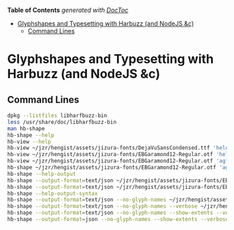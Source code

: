 <!-- START doctoc generated TOC please keep comment here to allow auto update -->
<!-- DON'T EDIT THIS SECTION, INSTEAD RE-RUN doctoc TO UPDATE -->
**Table of Contents**  *generated with [DocToc](https://github.com/thlorenz/doctoc)*

- [Glyphshapes and Typesetting with Harbuzz (and NodeJS &c)](#glyphshapes-and-typesetting-with-harbuzz-and-nodejs-c)
  - [Command Lines](#command-lines)

<!-- END doctoc generated TOC please keep comment here to allow auto update -->


# Glyphshapes and Typesetting with Harbuzz (and NodeJS &c)

## Command Lines

```sh
dpkg --listfiles libharfbuzz-bin
less /usr/share/doc/libharfbuzz-bin
man hb-shape
hb-shape --help
hb-view --help
hb-view ~/jzr/hengist/assets/jizura-fonts/DejaVuSansCondensed.ttf 'helo world'
hb-view ~/jzr/hengist/assets/jizura-fonts/EBGaramond12-Regular.otf 'helo world'
hb-view ~/jzr/hengist/assets/jizura-fonts/EBGaramond12-Regular.otf 'agffix'
hb-shape ~/jzr/hengist/assets/jizura-fonts/EBGaramond12-Regular.otf 'agffix'
hb-shape --help-output
hb-shape --output-format=text/json ~/jzr/hengist/assets/jizura-fonts/EBGaramond12-Regular.otf 'agffix'
hb-shape --output-format=text/json ~/jzr/hengist/assets/jizura-fonts/EBGaramond12-Regular.otf 'agffix' | less
hb-shape --help-output-syntax
hb-shape --output-format=text/json --no-glyph-names ~/jzr/hengist/assets/jizura-fonts/EBGaramond12-Regular.otf 'agffix' | less
hb-shape --output-format=text/json --no-glyph-names --verbose ~/jzr/hengist/assets/jizura-fonts/EBGaramond12-Regular.otf 'agffix' | less
hb-shape --output-format=text/json --no-glyph-names --show-extents --verbose ~/jzr/hengist/assets/jizura-fonts/EBGaramond12-Regular.otf 'agffix' | less
hb-shape --output-format=json --no-glyph-names --show-extents --verbose ~/jzr/hengist/assets/jizura-fonts/EBGaramond12-Regular.otf 'agffix' | less
```







